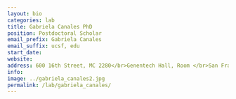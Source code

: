 ```yaml
---
layout: bio
categories: lab
title: Gabriela Canales PhD
position: Postdoctoral Scholar
email_prefix: Gabriela Canales
email_suffix: ucsf, edu
start_date:
website:
address: 600 16th Street, MC 2280</br>Genentech Hall, Room </br>San Francisco, CA 94158-</br>
info:
image: ../gabriela_canales2.jpg
permalink: /lab/gabriela_canales/
---
```

